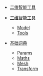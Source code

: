 * [二维智能工具]()

* [三维智能工具]()
    * [Model](Markdown\SPITool_Model.md)
    * [Tools](Markdown\SPITool_Toos.md)

* [基础词典]()
    * [Params](Markdown\Params.md)
    * [Maths](Markdown\Maths.md)
    * [Mesh](Markdown\Mesh.md)
    * [Transform](Markdown\transform.md)
    

